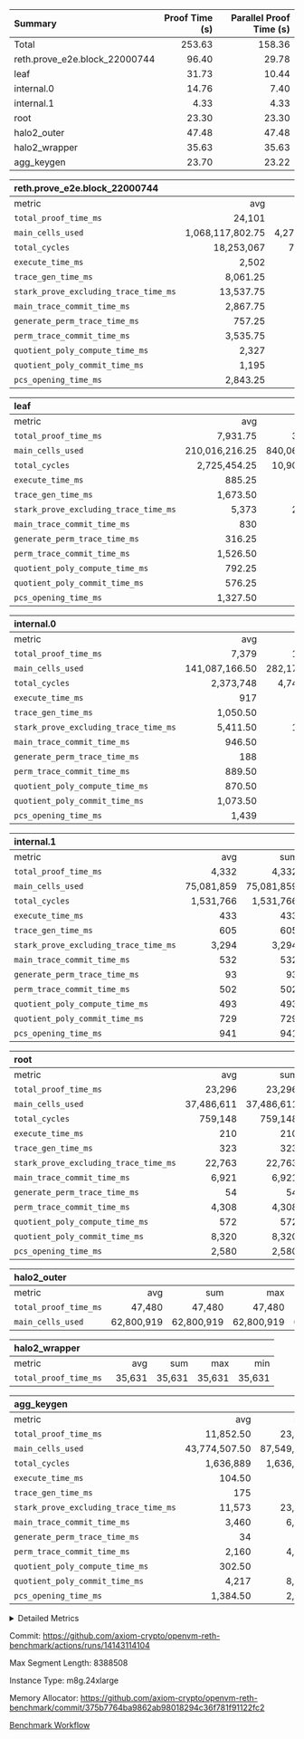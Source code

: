 | Summary | Proof Time (s) | Parallel Proof Time (s) |
|:---|---:|---:|
| Total |  253.63 |  158.36 |
| reth.prove_e2e.block_22000744 |  96.40 |  29.78 |
| leaf |  31.73 |  10.44 |
| internal.0 |  14.76 |  7.40 |
| internal.1 |  4.33 |  4.33 |
| root |  23.30 |  23.30 |
| halo2_outer |  47.48 |  47.48 |
| halo2_wrapper |  35.63 |  35.63 |
| agg_keygen |  23.70 |  23.22 |


| reth.prove_e2e.block_22000744 |||||
|:---|---:|---:|---:|---:|
|metric|avg|sum|max|min|
| `total_proof_time_ms ` |  24,101 |  96,404 |  29,784 |  8,125 |
| `main_cells_used     ` |  1,068,117,802.75 |  4,272,471,211 |  1,468,340,867 |  430,682,964 |
| `total_cycles        ` |  18,253,067 |  73,012,268 |  25,508,156 |  3,049,063 |
| `execute_time_ms     ` |  2,502 |  10,008 |  3,404 |  426 |
| `trace_gen_time_ms   ` |  8,061.25 |  32,245 |  10,376 |  2,455 |
| `stark_prove_excluding_trace_time_ms` |  13,537.75 |  54,151 |  17,252 |  5,244 |
| `main_trace_commit_time_ms` |  2,867.75 |  11,471 |  4,035 |  1,290 |
| `generate_perm_trace_time_ms` |  757.25 |  3,029 |  961 |  213 |
| `perm_trace_commit_time_ms` |  3,535.75 |  14,143 |  4,437 |  1,053 |
| `quotient_poly_compute_time_ms` |  2,327 |  9,308 |  3,082 |  1,051 |
| `quotient_poly_commit_time_ms` |  1,195 |  4,780 |  1,510 |  465 |
| `pcs_opening_time_ms ` |  2,843.25 |  11,373 |  3,465 |  1,164 |

| leaf |||||
|:---|---:|---:|---:|---:|
|metric|avg|sum|max|min|
| `total_proof_time_ms ` |  7,931.75 |  31,727 |  10,435 |  6,742 |
| `main_cells_used     ` |  210,016,216.25 |  840,064,865 |  283,691,691 |  168,601,023 |
| `total_cycles        ` |  2,725,454.25 |  10,901,817 |  3,495,615 |  2,256,813 |
| `execute_time_ms     ` |  885.25 |  3,541 |  1,113 |  740 |
| `trace_gen_time_ms   ` |  1,673.50 |  6,694 |  2,259 |  1,355 |
| `stark_prove_excluding_trace_time_ms` |  5,373 |  21,492 |  7,063 |  4,647 |
| `main_trace_commit_time_ms` |  830 |  3,320 |  1,074 |  728 |
| `generate_perm_trace_time_ms` |  316.25 |  1,265 |  425 |  266 |
| `perm_trace_commit_time_ms` |  1,526.50 |  6,106 |  2,033 |  1,315 |
| `quotient_poly_compute_time_ms` |  792.25 |  3,169 |  1,020 |  681 |
| `quotient_poly_commit_time_ms` |  576.25 |  2,305 |  746 |  497 |
| `pcs_opening_time_ms ` |  1,327.50 |  5,310 |  1,760 |  1,155 |

| internal.0 |||||
|:---|---:|---:|---:|---:|
|metric|avg|sum|max|min|
| `total_proof_time_ms ` |  7,379 |  14,758 |  7,403 |  7,355 |
| `main_cells_used     ` |  141,087,166.50 |  282,174,333 |  141,927,166 |  140,247,167 |
| `total_cycles        ` |  2,373,748 |  4,747,496 |  2,381,803 |  2,365,693 |
| `execute_time_ms     ` |  917 |  1,834 |  929 |  905 |
| `trace_gen_time_ms   ` |  1,050.50 |  2,101 |  1,064 |  1,037 |
| `stark_prove_excluding_trace_time_ms` |  5,411.50 |  10,823 |  5,437 |  5,386 |
| `main_trace_commit_time_ms` |  946.50 |  1,893 |  949 |  944 |
| `generate_perm_trace_time_ms` |  188 |  376 |  195 |  181 |
| `perm_trace_commit_time_ms` |  889.50 |  1,779 |  894 |  885 |
| `quotient_poly_compute_time_ms` |  870.50 |  1,741 |  874 |  867 |
| `quotient_poly_commit_time_ms` |  1,073.50 |  2,147 |  1,091 |  1,056 |
| `pcs_opening_time_ms ` |  1,439 |  2,878 |  1,452 |  1,426 |

| internal.1 |||||
|:---|---:|---:|---:|---:|
|metric|avg|sum|max|min|
| `total_proof_time_ms ` |  4,332 |  4,332 |  4,332 |  4,332 |
| `main_cells_used     ` |  75,081,859 |  75,081,859 |  75,081,859 |  75,081,859 |
| `total_cycles        ` |  1,531,766 |  1,531,766 |  1,531,766 |  1,531,766 |
| `execute_time_ms     ` |  433 |  433 |  433 |  433 |
| `trace_gen_time_ms   ` |  605 |  605 |  605 |  605 |
| `stark_prove_excluding_trace_time_ms` |  3,294 |  3,294 |  3,294 |  3,294 |
| `main_trace_commit_time_ms` |  532 |  532 |  532 |  532 |
| `generate_perm_trace_time_ms` |  93 |  93 |  93 |  93 |
| `perm_trace_commit_time_ms` |  502 |  502 |  502 |  502 |
| `quotient_poly_compute_time_ms` |  493 |  493 |  493 |  493 |
| `quotient_poly_commit_time_ms` |  729 |  729 |  729 |  729 |
| `pcs_opening_time_ms ` |  941 |  941 |  941 |  941 |

| root |||||
|:---|---:|---:|---:|---:|
|metric|avg|sum|max|min|
| `total_proof_time_ms ` |  23,296 |  23,296 |  23,296 |  23,296 |
| `main_cells_used     ` |  37,486,611 |  37,486,611 |  37,486,611 |  37,486,611 |
| `total_cycles        ` |  759,148 |  759,148 |  759,148 |  759,148 |
| `execute_time_ms     ` |  210 |  210 |  210 |  210 |
| `trace_gen_time_ms   ` |  323 |  323 |  323 |  323 |
| `stark_prove_excluding_trace_time_ms` |  22,763 |  22,763 |  22,763 |  22,763 |
| `main_trace_commit_time_ms` |  6,921 |  6,921 |  6,921 |  6,921 |
| `generate_perm_trace_time_ms` |  54 |  54 |  54 |  54 |
| `perm_trace_commit_time_ms` |  4,308 |  4,308 |  4,308 |  4,308 |
| `quotient_poly_compute_time_ms` |  572 |  572 |  572 |  572 |
| `quotient_poly_commit_time_ms` |  8,320 |  8,320 |  8,320 |  8,320 |
| `pcs_opening_time_ms ` |  2,580 |  2,580 |  2,580 |  2,580 |

| halo2_outer |||||
|:---|---:|---:|---:|---:|
|metric|avg|sum|max|min|
| `total_proof_time_ms ` |  47,480 |  47,480 |  47,480 |  47,480 |
| `main_cells_used     ` |  62,800,919 |  62,800,919 |  62,800,919 |  62,800,919 |

| halo2_wrapper |||||
|:---|---:|---:|---:|---:|
|metric|avg|sum|max|min|
| `total_proof_time_ms ` |  35,631 |  35,631 |  35,631 |  35,631 |

| agg_keygen |||||
|:---|---:|---:|---:|---:|
|metric|avg|sum|max|min|
| `total_proof_time_ms ` |  11,852.50 |  23,705 |  23,217 |  488 |
| `main_cells_used     ` |  43,774,507.50 |  87,549,015 |  86,883,099 |  665,916 |
| `total_cycles        ` |  1,636,889 |  1,636,889 |  1,636,889 |  1,636,889 |
| `execute_time_ms     ` |  104.50 |  209 |  209 |  0 |
| `trace_gen_time_ms   ` |  175 |  350 |  323 |  27 |
| `stark_prove_excluding_trace_time_ms` |  11,573 |  23,146 |  22,685 |  461 |
| `main_trace_commit_time_ms` |  3,460 |  6,920 |  6,865 |  55 |
| `generate_perm_trace_time_ms` |  34 |  68 |  51 |  17 |
| `perm_trace_commit_time_ms` |  2,160 |  4,320 |  4,265 |  55 |
| `quotient_poly_compute_time_ms` |  302.50 |  605 |  575 |  30 |
| `quotient_poly_commit_time_ms` |  4,217 |  8,434 |  8,369 |  65 |
| `pcs_opening_time_ms ` |  1,384.50 |  2,769 |  2,533 |  236 |



<details>
<summary>Detailed Metrics</summary>

| air_name | block_number | quotient_deg | interactions | constraints |
| --- | --- | --- | --- | --- |
| AccessAdapterAir<16> | 22000744 | 2 | 5 | 12 | 
| AccessAdapterAir<2> | 22000744 | 2 | 5 | 12 | 
| AccessAdapterAir<32> | 22000744 | 2 | 5 | 12 | 
| AccessAdapterAir<4> | 22000744 | 2 | 5 | 12 | 
| AccessAdapterAir<8> | 22000744 | 2 | 5 | 12 | 
| BitwiseOperationLookupAir<8> | 22000744 | 2 | 2 | 4 | 
| KeccakVmAir | 22000744 | 2 | 321 | 4,513 | 
| MemoryMerkleAir<8> | 22000744 | 2 | 4 | 39 | 
| PersistentBoundaryAir<8> | 22000744 | 2 | 3 | 7 | 
| PhantomAir | 22000744 | 2 | 3 | 5 | 
| Poseidon2PeripheryAir<BabyBearParameters>, 1> | 22000744 | 2 | 1 | 286 | 
| ProgramAir | 22000744 | 1 | 1 | 4 | 
| RangeTupleCheckerAir<2> | 22000744 | 1 | 1 | 4 | 
| Rv32HintStoreAir | 22000744 | 2 | 18 | 28 | 
| Sha256VmAir | 22000744 | 2 | 50 | 663 | 
| VariableRangeCheckerAir | 22000744 | 1 | 1 | 4 | 
| VmAirWrapper<Rv32BaseAluAdapterAir, BaseAluCoreAir<4, 8> | 22000744 | 2 | 20 | 37 | 
| VmAirWrapper<Rv32BaseAluAdapterAir, LessThanCoreAir<4, 8> | 22000744 | 2 | 18 | 40 | 
| VmAirWrapper<Rv32BaseAluAdapterAir, ShiftCoreAir<4, 8> | 22000744 | 2 | 24 | 91 | 
| VmAirWrapper<Rv32BranchAdapterAir, BranchEqualCoreAir<4> | 22000744 | 2 | 11 | 20 | 
| VmAirWrapper<Rv32BranchAdapterAir, BranchLessThanCoreAir<4, 8> | 22000744 | 2 | 13 | 35 | 
| VmAirWrapper<Rv32CondRdWriteAdapterAir, Rv32JalLuiCoreAir> | 22000744 | 2 | 10 | 18 | 
| VmAirWrapper<Rv32HeapAdapterAir<2, 32, 32>, BaseAluCoreAir<32, 8> | 22000744 | 2 | 61 | 126 | 
| VmAirWrapper<Rv32HeapAdapterAir<2, 32, 32>, LessThanCoreAir<32, 8> | 22000744 | 2 | 31 | 129 | 
| VmAirWrapper<Rv32HeapAdapterAir<2, 32, 32>, MultiplicationCoreAir<32, 8> | 22000744 | 2 | 61 | 57 | 
| VmAirWrapper<Rv32HeapAdapterAir<2, 32, 32>, ShiftCoreAir<32, 8> | 22000744 | 2 | 79 | 2,161 | 
| VmAirWrapper<Rv32HeapBranchAdapterAir<2, 32>, BranchEqualCoreAir<32> | 22000744 | 2 | 20 | 55 | 
| VmAirWrapper<Rv32HeapBranchAdapterAir<2, 32>, BranchLessThanCoreAir<32, 8> | 22000744 | 2 | 22 | 126 | 
| VmAirWrapper<Rv32IsEqualModAdapterAir<2, 1, 32, 32>, ModularIsEqualCoreAir<32, 4, 8> | 22000744 | 2 | 25 | 225 | 
| VmAirWrapper<Rv32IsEqualModAdapterAir<2, 3, 16, 48>, ModularIsEqualCoreAir<48, 4, 8> | 22000744 | 2 | 41 | 333 | 
| VmAirWrapper<Rv32JalrAdapterAir, Rv32JalrCoreAir> | 22000744 | 2 | 16 | 20 | 
| VmAirWrapper<Rv32LoadStoreAdapterAir, LoadSignExtendCoreAir<4, 8> | 22000744 | 2 | 18 | 33 | 
| VmAirWrapper<Rv32LoadStoreAdapterAir, LoadStoreCoreAir<4> | 22000744 | 2 | 17 | 40 | 
| VmAirWrapper<Rv32MultAdapterAir, DivRemCoreAir<4, 8> | 22000744 | 2 | 25 | 84 | 
| VmAirWrapper<Rv32MultAdapterAir, MulHCoreAir<4, 8> | 22000744 | 2 | 24 | 31 | 
| VmAirWrapper<Rv32MultAdapterAir, MultiplicationCoreAir<4, 8> | 22000744 | 2 | 19 | 19 | 
| VmAirWrapper<Rv32RdWriteAdapterAir, Rv32AuipcCoreAir> | 22000744 | 2 | 12 | 14 | 
| VmAirWrapper<Rv32VecHeapAdapterAir<1, 2, 2, 32, 32>, FieldExpressionCoreAir> | 22000744 | 2 | 415 | 480 | 
| VmAirWrapper<Rv32VecHeapAdapterAir<1, 6, 6, 16, 16>, FieldExpressionCoreAir> | 22000744 | 2 | 832 | 921 | 
| VmAirWrapper<Rv32VecHeapAdapterAir<2, 1, 1, 32, 32>, FieldExpressionCoreAir> | 22000744 | 2 | 158 | 190 | 
| VmAirWrapper<Rv32VecHeapAdapterAir<2, 2, 2, 32, 32>, FieldExpressionCoreAir> | 22000744 | 2 | 428 | 457 | 
| VmAirWrapper<Rv32VecHeapAdapterAir<2, 3, 3, 16, 16>, FieldExpressionCoreAir> | 22000744 | 2 | 246 | 288 | 
| VmAirWrapper<Rv32VecHeapAdapterAir<2, 6, 6, 16, 16>, FieldExpressionCoreAir> | 22000744 | 2 | 668 | 701 | 
| VmConnectorAir | 22000744 | 2 | 5 | 11 | 

| block_number | execute_time_ms |
| --- | --- |
| 22000744 | 209 | 

| group | air_name | block_number | rows | quotient_deg | prep_cols | perm_cols | main_cols | interactions | constraints | cells |
| --- | --- | --- | --- | --- | --- | --- | --- | --- | --- | --- |
| agg_keygen | AccessAdapterAir<16> | 22000744 |  | 2 |  |  |  | 5 | 12 |  | 
| agg_keygen | AccessAdapterAir<2> | 22000744 | 524,288 | 8 |  | 16 | 11 | 5 | 12 | 14,155,776 | 
| agg_keygen | AccessAdapterAir<32> | 22000744 |  | 2 |  |  |  | 5 | 12 |  | 
| agg_keygen | AccessAdapterAir<4> | 22000744 | 262,144 | 8 |  | 16 | 13 | 5 | 12 | 7,602,176 | 
| agg_keygen | AccessAdapterAir<8> | 22000744 | 8,192 | 8 |  | 16 | 17 | 5 | 12 | 270,336 | 
| agg_keygen | BitwiseOperationLookupAir<8> | 22000744 |  | 2 |  |  |  | 2 | 4 |  | 
| agg_keygen | FriReducedOpeningAir | 22000744 | 524,288 | 8 |  | 84 | 27 | 39 | 71 | 58,195,968 | 
| agg_keygen | JalRangeCheckAir | 22000744 | 65,536 | 8 |  | 28 | 12 | 9 | 14 | 2,621,440 | 
| agg_keygen | MemoryMerkleAir<8> | 22000744 |  | 2 |  |  |  | 4 | 39 |  | 
| agg_keygen | NativePoseidon2Air<BabyBearParameters>, 1> | 22000744 | 65,536 | 8 |  | 312 | 398 | 136 | 572 | 46,530,560 | 
| agg_keygen | PersistentBoundaryAir<8> | 22000744 |  | 2 |  |  |  | 3 | 7 |  | 
| agg_keygen | PhantomAir | 22000744 | 32,768 | 4 |  | 12 | 6 | 3 | 5 | 589,824 | 
| agg_keygen | Poseidon2PeripheryAir<BabyBearParameters>, 1> | 22000744 |  | 2 |  |  |  | 1 | 286 |  | 
| agg_keygen | ProgramAir | 22000744 | 131,072 | 1 |  | 8 | 10 | 1 | 4 | 2,359,296 | 
| agg_keygen | RangeTupleCheckerAir<2> | 22000744 |  | 1 |  |  |  | 1 | 4 |  | 
| agg_keygen | Rv32HintStoreAir | 22000744 |  | 2 |  |  |  | 18 | 28 |  | 
| agg_keygen | VariableRangeCheckerAir | 22000744 | 262,144 | 1 | 2 | 8 | 1 | 1 | 4 | 2,359,296 | 
| agg_keygen | VmAirWrapper<AluNativeAdapterAir, FieldArithmeticCoreAir> | 22000744 | 1,048,576 | 8 |  | 36 | 29 | 15 | 27 | 68,157,440 | 
| agg_keygen | VmAirWrapper<BranchNativeAdapterAir, BranchEqualCoreAir<1> | 22000744 | 262,144 | 8 |  | 28 | 23 | 11 | 25 | 13,369,344 | 
| agg_keygen | VmAirWrapper<NativeAdapterAir<2, 0>, PublicValuesCoreAir> | 22000744 | 64 | 8 |  | 28 | 27 | 11 | 30 | 3,520 | 
| agg_keygen | VmAirWrapper<NativeLoadStoreAdapterAir<1>, NativeLoadStoreCoreAir<1> | 22000744 | 524,288 | 8 |  | 40 | 21 | 15 | 20 | 31,981,568 | 
| agg_keygen | VmAirWrapper<NativeLoadStoreAdapterAir<4>, NativeLoadStoreCoreAir<4> | 22000744 | 131,072 | 8 |  | 40 | 27 | 15 | 20 | 8,781,824 | 
| agg_keygen | VmAirWrapper<NativeVectorizedAdapterAir<4>, FieldExtensionCoreAir> | 22000744 | 131,072 | 8 |  | 36 | 38 | 15 | 27 | 9,699,328 | 
| agg_keygen | VmAirWrapper<Rv32BaseAluAdapterAir, BaseAluCoreAir<4, 8> | 22000744 |  | 2 |  |  |  | 20 | 37 |  | 
| agg_keygen | VmAirWrapper<Rv32BaseAluAdapterAir, LessThanCoreAir<4, 8> | 22000744 |  | 2 |  |  |  | 18 | 40 |  | 
| agg_keygen | VmAirWrapper<Rv32BaseAluAdapterAir, ShiftCoreAir<4, 8> | 22000744 |  | 2 |  |  |  | 24 | 91 |  | 
| agg_keygen | VmAirWrapper<Rv32BranchAdapterAir, BranchEqualCoreAir<4> | 22000744 |  | 2 |  |  |  | 11 | 20 |  | 
| agg_keygen | VmAirWrapper<Rv32BranchAdapterAir, BranchLessThanCoreAir<4, 8> | 22000744 |  | 2 |  |  |  | 13 | 35 |  | 
| agg_keygen | VmAirWrapper<Rv32CondRdWriteAdapterAir, Rv32JalLuiCoreAir> | 22000744 |  | 2 |  |  |  | 10 | 18 |  | 
| agg_keygen | VmAirWrapper<Rv32JalrAdapterAir, Rv32JalrCoreAir> | 22000744 |  | 2 |  |  |  | 16 | 20 |  | 
| agg_keygen | VmAirWrapper<Rv32LoadStoreAdapterAir, LoadSignExtendCoreAir<4, 8> | 22000744 |  | 2 |  |  |  | 18 | 33 |  | 
| agg_keygen | VmAirWrapper<Rv32LoadStoreAdapterAir, LoadStoreCoreAir<4> | 22000744 |  | 2 |  |  |  | 17 | 40 |  | 
| agg_keygen | VmAirWrapper<Rv32MultAdapterAir, DivRemCoreAir<4, 8> | 22000744 |  | 2 |  |  |  | 25 | 84 |  | 
| agg_keygen | VmAirWrapper<Rv32MultAdapterAir, MulHCoreAir<4, 8> | 22000744 |  | 2 |  |  |  | 24 | 31 |  | 
| agg_keygen | VmAirWrapper<Rv32MultAdapterAir, MultiplicationCoreAir<4, 8> | 22000744 |  | 2 |  |  |  | 19 | 19 |  | 
| agg_keygen | VmAirWrapper<Rv32RdWriteAdapterAir, Rv32AuipcCoreAir> | 22000744 |  | 2 |  |  |  | 12 | 14 |  | 
| agg_keygen | VmConnectorAir | 22000744 | 2 | 8 | 1 | 16 | 5 | 5 | 11 | 42 | 
| agg_keygen | VolatileBoundaryAir | 22000744 | 131,072 | 8 |  | 20 | 12 | 7 | 19 | 4,194,304 | 

| group | air_name | block_number | idx | rows | prep_cols | perm_cols | main_cols | cells |
| --- | --- | --- | --- | --- | --- | --- | --- | --- |
| internal.0 | AccessAdapterAir<2> | 22000744 | 0 | 524,288 |  | 12 | 11 | 12,058,624 | 
| internal.0 | AccessAdapterAir<2> | 22000744 | 1 | 524,288 |  | 12 | 11 | 12,058,624 | 
| internal.0 | AccessAdapterAir<4> | 22000744 | 0 | 262,144 |  | 12 | 13 | 6,553,600 | 
| internal.0 | AccessAdapterAir<4> | 22000744 | 1 | 262,144 |  | 12 | 13 | 6,553,600 | 
| internal.0 | AccessAdapterAir<8> | 22000744 | 0 | 8,192 |  | 12 | 17 | 237,568 | 
| internal.0 | AccessAdapterAir<8> | 22000744 | 1 | 8,192 |  | 12 | 17 | 237,568 | 
| internal.0 | FriReducedOpeningAir | 22000744 | 0 | 1,048,576 |  | 44 | 27 | 74,448,896 | 
| internal.0 | FriReducedOpeningAir | 22000744 | 1 | 1,048,576 |  | 44 | 27 | 74,448,896 | 
| internal.0 | JalRangeCheckAir | 22000744 | 0 | 131,072 |  | 16 | 12 | 3,670,016 | 
| internal.0 | JalRangeCheckAir | 22000744 | 1 | 131,072 |  | 16 | 12 | 3,670,016 | 
| internal.0 | NativePoseidon2Air<BabyBearParameters>, 1> | 22000744 | 0 | 131,072 |  | 160 | 398 | 73,138,176 | 
| internal.0 | NativePoseidon2Air<BabyBearParameters>, 1> | 22000744 | 1 | 131,072 |  | 160 | 398 | 73,138,176 | 
| internal.0 | PhantomAir | 22000744 | 0 | 65,536 |  | 8 | 6 | 917,504 | 
| internal.0 | PhantomAir | 22000744 | 1 | 32,768 |  | 8 | 6 | 458,752 | 
| internal.0 | ProgramAir | 22000744 | 0 | 131,072 |  | 8 | 10 | 2,359,296 | 
| internal.0 | ProgramAir | 22000744 | 1 | 131,072 |  | 8 | 10 | 2,359,296 | 
| internal.0 | VariableRangeCheckerAir | 22000744 | 0 | 262,144 | 2 | 8 | 1 | 2,359,296 | 
| internal.0 | VariableRangeCheckerAir | 22000744 | 1 | 262,144 | 2 | 8 | 1 | 2,359,296 | 
| internal.0 | VmAirWrapper<AluNativeAdapterAir, FieldArithmeticCoreAir> | 22000744 | 0 | 2,097,152 |  | 20 | 29 | 102,760,448 | 
| internal.0 | VmAirWrapper<AluNativeAdapterAir, FieldArithmeticCoreAir> | 22000744 | 1 | 2,097,152 |  | 20 | 29 | 102,760,448 | 
| internal.0 | VmAirWrapper<BranchNativeAdapterAir, BranchEqualCoreAir<1> | 22000744 | 0 | 262,144 |  | 16 | 23 | 10,223,616 | 
| internal.0 | VmAirWrapper<BranchNativeAdapterAir, BranchEqualCoreAir<1> | 22000744 | 1 | 262,144 |  | 16 | 23 | 10,223,616 | 
| internal.0 | VmAirWrapper<NativeAdapterAir<2, 0>, PublicValuesCoreAir> | 22000744 | 0 | 64 |  | 16 | 23 | 2,496 | 
| internal.0 | VmAirWrapper<NativeAdapterAir<2, 0>, PublicValuesCoreAir> | 22000744 | 1 | 64 |  | 16 | 23 | 2,496 | 
| internal.0 | VmAirWrapper<NativeLoadStoreAdapterAir<1>, NativeLoadStoreCoreAir<1> | 22000744 | 0 | 524,288 |  | 24 | 21 | 23,592,960 | 
| internal.0 | VmAirWrapper<NativeLoadStoreAdapterAir<1>, NativeLoadStoreCoreAir<1> | 22000744 | 1 | 524,288 |  | 24 | 21 | 23,592,960 | 
| internal.0 | VmAirWrapper<NativeLoadStoreAdapterAir<4>, NativeLoadStoreCoreAir<4> | 22000744 | 0 | 262,144 |  | 24 | 27 | 13,369,344 | 
| internal.0 | VmAirWrapper<NativeLoadStoreAdapterAir<4>, NativeLoadStoreCoreAir<4> | 22000744 | 1 | 262,144 |  | 24 | 27 | 13,369,344 | 
| internal.0 | VmAirWrapper<NativeVectorizedAdapterAir<4>, FieldExtensionCoreAir> | 22000744 | 0 | 262,144 |  | 20 | 38 | 15,204,352 | 
| internal.0 | VmAirWrapper<NativeVectorizedAdapterAir<4>, FieldExtensionCoreAir> | 22000744 | 1 | 262,144 |  | 20 | 38 | 15,204,352 | 
| internal.0 | VmConnectorAir | 22000744 | 0 | 2 | 1 | 12 | 5 | 34 | 
| internal.0 | VmConnectorAir | 22000744 | 1 | 2 | 1 | 12 | 5 | 34 | 
| internal.0 | VolatileBoundaryAir | 22000744 | 0 | 262,144 |  | 12 | 12 | 6,291,456 | 
| internal.0 | VolatileBoundaryAir | 22000744 | 1 | 262,144 |  | 12 | 12 | 6,291,456 | 
| internal.1 | AccessAdapterAir<2> | 22000744 | 2 | 524,288 |  | 12 | 11 | 12,058,624 | 
| internal.1 | AccessAdapterAir<4> | 22000744 | 2 | 262,144 |  | 12 | 13 | 6,553,600 | 
| internal.1 | AccessAdapterAir<8> | 22000744 | 2 | 8,192 |  | 12 | 17 | 237,568 | 
| internal.1 | FriReducedOpeningAir | 22000744 | 2 | 262,144 |  | 44 | 27 | 18,612,224 | 
| internal.1 | JalRangeCheckAir | 22000744 | 2 | 65,536 |  | 16 | 12 | 1,835,008 | 
| internal.1 | NativePoseidon2Air<BabyBearParameters>, 1> | 22000744 | 2 | 65,536 |  | 160 | 398 | 36,569,088 | 
| internal.1 | PhantomAir | 22000744 | 2 | 16,384 |  | 8 | 6 | 229,376 | 
| internal.1 | ProgramAir | 22000744 | 2 | 131,072 |  | 8 | 10 | 2,359,296 | 
| internal.1 | VariableRangeCheckerAir | 22000744 | 2 | 262,144 | 2 | 8 | 1 | 2,359,296 | 
| internal.1 | VmAirWrapper<AluNativeAdapterAir, FieldArithmeticCoreAir> | 22000744 | 2 | 1,048,576 |  | 20 | 29 | 51,380,224 | 
| internal.1 | VmAirWrapper<BranchNativeAdapterAir, BranchEqualCoreAir<1> | 22000744 | 2 | 262,144 |  | 16 | 23 | 10,223,616 | 
| internal.1 | VmAirWrapper<NativeAdapterAir<2, 0>, PublicValuesCoreAir> | 22000744 | 2 | 64 |  | 16 | 23 | 2,496 | 
| internal.1 | VmAirWrapper<NativeLoadStoreAdapterAir<1>, NativeLoadStoreCoreAir<1> | 22000744 | 2 | 524,288 |  | 24 | 21 | 23,592,960 | 
| internal.1 | VmAirWrapper<NativeLoadStoreAdapterAir<4>, NativeLoadStoreCoreAir<4> | 22000744 | 2 | 131,072 |  | 24 | 27 | 6,684,672 | 
| internal.1 | VmAirWrapper<NativeVectorizedAdapterAir<4>, FieldExtensionCoreAir> | 22000744 | 2 | 131,072 |  | 20 | 38 | 7,602,176 | 
| internal.1 | VmConnectorAir | 22000744 | 2 | 2 | 1 | 12 | 5 | 34 | 
| internal.1 | VolatileBoundaryAir | 22000744 | 2 | 131,072 |  | 12 | 12 | 3,145,728 | 
| leaf | AccessAdapterAir<2> | 22000744 | 0 | 2,097,152 |  | 16 | 11 | 56,623,104 | 
| leaf | AccessAdapterAir<2> | 22000744 | 1 | 1,048,576 |  | 16 | 11 | 28,311,552 | 
| leaf | AccessAdapterAir<2> | 22000744 | 2 | 1,048,576 |  | 16 | 11 | 28,311,552 | 
| leaf | AccessAdapterAir<2> | 22000744 | 3 | 1,048,576 |  | 16 | 11 | 28,311,552 | 
| leaf | AccessAdapterAir<4> | 22000744 | 0 | 1,048,576 |  | 16 | 13 | 30,408,704 | 
| leaf | AccessAdapterAir<4> | 22000744 | 1 | 524,288 |  | 16 | 13 | 15,204,352 | 
| leaf | AccessAdapterAir<4> | 22000744 | 2 | 524,288 |  | 16 | 13 | 15,204,352 | 
| leaf | AccessAdapterAir<4> | 22000744 | 3 | 524,288 |  | 16 | 13 | 15,204,352 | 
| leaf | AccessAdapterAir<8> | 22000744 | 0 | 32,768 |  | 16 | 17 | 1,081,344 | 
| leaf | AccessAdapterAir<8> | 22000744 | 1 | 16,384 |  | 16 | 17 | 540,672 | 
| leaf | AccessAdapterAir<8> | 22000744 | 2 | 16,384 |  | 16 | 17 | 540,672 | 
| leaf | AccessAdapterAir<8> | 22000744 | 3 | 16,384 |  | 16 | 17 | 540,672 | 
| leaf | FriReducedOpeningAir | 22000744 | 0 | 4,194,304 |  | 84 | 27 | 465,567,744 | 
| leaf | FriReducedOpeningAir | 22000744 | 1 | 2,097,152 |  | 84 | 27 | 232,783,872 | 
| leaf | FriReducedOpeningAir | 22000744 | 2 | 2,097,152 |  | 84 | 27 | 232,783,872 | 
| leaf | FriReducedOpeningAir | 22000744 | 3 | 2,097,152 |  | 84 | 27 | 232,783,872 | 
| leaf | JalRangeCheckAir | 22000744 | 0 | 65,536 |  | 28 | 12 | 2,621,440 | 
| leaf | JalRangeCheckAir | 22000744 | 1 | 65,536 |  | 28 | 12 | 2,621,440 | 
| leaf | JalRangeCheckAir | 22000744 | 2 | 65,536 |  | 28 | 12 | 2,621,440 | 
| leaf | JalRangeCheckAir | 22000744 | 3 | 65,536 |  | 28 | 12 | 2,621,440 | 
| leaf | NativePoseidon2Air<BabyBearParameters>, 1> | 22000744 | 0 | 262,144 |  | 312 | 398 | 186,122,240 | 
| leaf | NativePoseidon2Air<BabyBearParameters>, 1> | 22000744 | 1 | 262,144 |  | 312 | 398 | 186,122,240 | 
| leaf | NativePoseidon2Air<BabyBearParameters>, 1> | 22000744 | 2 | 262,144 |  | 312 | 398 | 186,122,240 | 
| leaf | NativePoseidon2Air<BabyBearParameters>, 1> | 22000744 | 3 | 262,144 |  | 312 | 398 | 186,122,240 | 
| leaf | PhantomAir | 22000744 | 0 | 32,768 |  | 12 | 6 | 589,824 | 
| leaf | PhantomAir | 22000744 | 1 | 32,768 |  | 12 | 6 | 589,824 | 
| leaf | PhantomAir | 22000744 | 2 | 32,768 |  | 12 | 6 | 589,824 | 
| leaf | PhantomAir | 22000744 | 3 | 32,768 |  | 12 | 6 | 589,824 | 
| leaf | ProgramAir | 22000744 | 0 | 2,097,152 |  | 8 | 10 | 37,748,736 | 
| leaf | ProgramAir | 22000744 | 1 | 2,097,152 |  | 8 | 10 | 37,748,736 | 
| leaf | ProgramAir | 22000744 | 2 | 2,097,152 |  | 8 | 10 | 37,748,736 | 
| leaf | ProgramAir | 22000744 | 3 | 2,097,152 |  | 8 | 10 | 37,748,736 | 
| leaf | VariableRangeCheckerAir | 22000744 | 0 | 262,144 | 2 | 8 | 1 | 2,359,296 | 
| leaf | VariableRangeCheckerAir | 22000744 | 1 | 262,144 | 2 | 8 | 1 | 2,359,296 | 
| leaf | VariableRangeCheckerAir | 22000744 | 2 | 262,144 | 2 | 8 | 1 | 2,359,296 | 
| leaf | VariableRangeCheckerAir | 22000744 | 3 | 262,144 | 2 | 8 | 1 | 2,359,296 | 
| leaf | VmAirWrapper<AluNativeAdapterAir, FieldArithmeticCoreAir> | 22000744 | 0 | 2,097,152 |  | 36 | 29 | 136,314,880 | 
| leaf | VmAirWrapper<AluNativeAdapterAir, FieldArithmeticCoreAir> | 22000744 | 1 | 2,097,152 |  | 36 | 29 | 136,314,880 | 
| leaf | VmAirWrapper<AluNativeAdapterAir, FieldArithmeticCoreAir> | 22000744 | 2 | 2,097,152 |  | 36 | 29 | 136,314,880 | 
| leaf | VmAirWrapper<AluNativeAdapterAir, FieldArithmeticCoreAir> | 22000744 | 3 | 2,097,152 |  | 36 | 29 | 136,314,880 | 
| leaf | VmAirWrapper<BranchNativeAdapterAir, BranchEqualCoreAir<1> | 22000744 | 0 | 524,288 |  | 28 | 23 | 26,738,688 | 
| leaf | VmAirWrapper<BranchNativeAdapterAir, BranchEqualCoreAir<1> | 22000744 | 1 | 524,288 |  | 28 | 23 | 26,738,688 | 
| leaf | VmAirWrapper<BranchNativeAdapterAir, BranchEqualCoreAir<1> | 22000744 | 2 | 524,288 |  | 28 | 23 | 26,738,688 | 
| leaf | VmAirWrapper<BranchNativeAdapterAir, BranchEqualCoreAir<1> | 22000744 | 3 | 262,144 |  | 28 | 23 | 13,369,344 | 
| leaf | VmAirWrapper<NativeAdapterAir<2, 0>, PublicValuesCoreAir> | 22000744 | 0 | 64 |  | 28 | 27 | 3,520 | 
| leaf | VmAirWrapper<NativeAdapterAir<2, 0>, PublicValuesCoreAir> | 22000744 | 1 | 64 |  | 28 | 27 | 3,520 | 
| leaf | VmAirWrapper<NativeAdapterAir<2, 0>, PublicValuesCoreAir> | 22000744 | 2 | 64 |  | 28 | 27 | 3,520 | 
| leaf | VmAirWrapper<NativeAdapterAir<2, 0>, PublicValuesCoreAir> | 22000744 | 3 | 64 |  | 28 | 27 | 3,520 | 
| leaf | VmAirWrapper<NativeLoadStoreAdapterAir<1>, NativeLoadStoreCoreAir<1> | 22000744 | 0 | 1,048,576 |  | 40 | 21 | 63,963,136 | 
| leaf | VmAirWrapper<NativeLoadStoreAdapterAir<1>, NativeLoadStoreCoreAir<1> | 22000744 | 1 | 1,048,576 |  | 40 | 21 | 63,963,136 | 
| leaf | VmAirWrapper<NativeLoadStoreAdapterAir<1>, NativeLoadStoreCoreAir<1> | 22000744 | 2 | 1,048,576 |  | 40 | 21 | 63,963,136 | 
| leaf | VmAirWrapper<NativeLoadStoreAdapterAir<1>, NativeLoadStoreCoreAir<1> | 22000744 | 3 | 524,288 |  | 40 | 21 | 31,981,568 | 
| leaf | VmAirWrapper<NativeLoadStoreAdapterAir<4>, NativeLoadStoreCoreAir<4> | 22000744 | 0 | 262,144 |  | 40 | 27 | 17,563,648 | 
| leaf | VmAirWrapper<NativeLoadStoreAdapterAir<4>, NativeLoadStoreCoreAir<4> | 22000744 | 1 | 262,144 |  | 40 | 27 | 17,563,648 | 
| leaf | VmAirWrapper<NativeLoadStoreAdapterAir<4>, NativeLoadStoreCoreAir<4> | 22000744 | 2 | 262,144 |  | 40 | 27 | 17,563,648 | 
| leaf | VmAirWrapper<NativeLoadStoreAdapterAir<4>, NativeLoadStoreCoreAir<4> | 22000744 | 3 | 131,072 |  | 40 | 27 | 8,781,824 | 
| leaf | VmAirWrapper<NativeVectorizedAdapterAir<4>, FieldExtensionCoreAir> | 22000744 | 0 | 524,288 |  | 36 | 38 | 38,797,312 | 
| leaf | VmAirWrapper<NativeVectorizedAdapterAir<4>, FieldExtensionCoreAir> | 22000744 | 1 | 262,144 |  | 36 | 38 | 19,398,656 | 
| leaf | VmAirWrapper<NativeVectorizedAdapterAir<4>, FieldExtensionCoreAir> | 22000744 | 2 | 262,144 |  | 36 | 38 | 19,398,656 | 
| leaf | VmAirWrapper<NativeVectorizedAdapterAir<4>, FieldExtensionCoreAir> | 22000744 | 3 | 262,144 |  | 36 | 38 | 19,398,656 | 
| leaf | VmConnectorAir | 22000744 | 0 | 2 | 1 | 16 | 5 | 42 | 
| leaf | VmConnectorAir | 22000744 | 1 | 2 | 1 | 16 | 5 | 42 | 
| leaf | VmConnectorAir | 22000744 | 2 | 2 | 1 | 16 | 5 | 42 | 
| leaf | VmConnectorAir | 22000744 | 3 | 2 | 1 | 16 | 5 | 42 | 
| leaf | VolatileBoundaryAir | 22000744 | 0 | 1,048,576 |  | 20 | 12 | 33,554,432 | 
| leaf | VolatileBoundaryAir | 22000744 | 1 | 524,288 |  | 20 | 12 | 16,777,216 | 
| leaf | VolatileBoundaryAir | 22000744 | 2 | 524,288 |  | 20 | 12 | 16,777,216 | 
| leaf | VolatileBoundaryAir | 22000744 | 3 | 524,288 |  | 20 | 12 | 16,777,216 | 
| root | AccessAdapterAir<2> | 22000744 | 0 | 262,144 |  | 8 | 11 | 4,980,736 | 
| root | AccessAdapterAir<4> | 22000744 | 0 | 131,072 |  | 8 | 13 | 2,752,512 | 
| root | AccessAdapterAir<8> | 22000744 | 0 | 4,096 |  | 8 | 17 | 102,400 | 
| root | FriReducedOpeningAir | 22000744 | 0 | 131,072 |  | 24 | 27 | 6,684,672 | 
| root | JalRangeCheckAir | 22000744 | 0 | 32,768 |  | 12 | 12 | 786,432 | 
| root | NativePoseidon2Air<BabyBearParameters>, 1> | 22000744 | 0 | 32,768 |  | 84 | 398 | 15,794,176 | 
| root | PhantomAir | 22000744 | 0 | 8,192 |  | 8 | 6 | 114,688 | 
| root | ProgramAir | 22000744 | 0 | 131,072 |  | 8 | 10 | 2,359,296 | 
| root | VariableRangeCheckerAir | 22000744 | 0 | 262,144 | 2 | 8 | 1 | 2,359,296 | 
| root | VmAirWrapper<AluNativeAdapterAir, FieldArithmeticCoreAir> | 22000744 | 0 | 524,288 |  | 12 | 29 | 21,495,808 | 
| root | VmAirWrapper<BranchNativeAdapterAir, BranchEqualCoreAir<1> | 22000744 | 0 | 131,072 |  | 12 | 23 | 4,587,520 | 
| root | VmAirWrapper<NativeAdapterAir<2, 0>, PublicValuesCoreAir> | 22000744 | 0 | 64 |  | 12 | 22 | 2,176 | 
| root | VmAirWrapper<NativeLoadStoreAdapterAir<1>, NativeLoadStoreCoreAir<1> | 22000744 | 0 | 262,144 |  | 16 | 21 | 9,699,328 | 
| root | VmAirWrapper<NativeLoadStoreAdapterAir<4>, NativeLoadStoreCoreAir<4> | 22000744 | 0 | 65,536 |  | 16 | 27 | 2,818,048 | 
| root | VmAirWrapper<NativeVectorizedAdapterAir<4>, FieldExtensionCoreAir> | 22000744 | 0 | 65,536 |  | 12 | 38 | 3,276,800 | 
| root | VmConnectorAir | 22000744 | 0 | 2 | 1 | 8 | 5 | 26 | 
| root | VolatileBoundaryAir | 22000744 | 0 | 131,072 |  | 8 | 12 | 2,621,440 | 

| group | air_name | block_number | segment | rows | prep_cols | perm_cols | main_cols | cells |
| --- | --- | --- | --- | --- | --- | --- | --- | --- |
| agg_keygen | AccessAdapterAir<16> | 22000744 | 0 | 1 |  | 16 | 25 | 41 | 
| agg_keygen | AccessAdapterAir<2> | 22000744 | 0 | 1 |  | 16 | 11 | 27 | 
| agg_keygen | AccessAdapterAir<32> | 22000744 | 0 | 1 |  | 16 | 41 | 57 | 
| agg_keygen | AccessAdapterAir<4> | 22000744 | 0 | 1 |  | 16 | 13 | 29 | 
| agg_keygen | AccessAdapterAir<8> | 22000744 | 0 | 1 |  | 16 | 17 | 33 | 
| agg_keygen | BitwiseOperationLookupAir<8> | 22000744 | 0 | 65,536 | 3 | 8 | 2 | 655,360 | 
| agg_keygen | MemoryMerkleAir<8> | 22000744 | 0 | 64 |  | 16 | 32 | 3,072 | 
| agg_keygen | PersistentBoundaryAir<8> | 22000744 | 0 | 1 |  | 12 | 20 | 32 | 
| agg_keygen | PhantomAir | 22000744 | 0 | 1 |  | 12 | 6 | 18 | 
| agg_keygen | Poseidon2PeripheryAir<BabyBearParameters>, 1> | 22000744 | 0 | 32 |  | 8 | 300 | 9,856 | 
| agg_keygen | ProgramAir | 22000744 | 0 | 1 |  | 8 | 10 | 18 | 
| agg_keygen | RangeTupleCheckerAir<2> | 22000744 | 0 | 524,288 | 2 | 8 | 1 | 4,718,592 | 
| agg_keygen | Rv32HintStoreAir | 22000744 | 0 | 1 |  | 44 | 32 | 76 | 
| agg_keygen | VariableRangeCheckerAir | 22000744 | 0 | 262,144 | 2 | 8 | 1 | 2,359,296 | 
| agg_keygen | VmAirWrapper<Rv32BaseAluAdapterAir, BaseAluCoreAir<4, 8> | 22000744 | 0 | 1 |  | 52 | 36 | 88 | 
| agg_keygen | VmAirWrapper<Rv32BaseAluAdapterAir, LessThanCoreAir<4, 8> | 22000744 | 0 | 1 |  | 40 | 37 | 77 | 
| agg_keygen | VmAirWrapper<Rv32BaseAluAdapterAir, ShiftCoreAir<4, 8> | 22000744 | 0 | 1 |  | 52 | 53 | 105 | 
| agg_keygen | VmAirWrapper<Rv32BranchAdapterAir, BranchEqualCoreAir<4> | 22000744 | 0 | 1 |  | 28 | 26 | 54 | 
| agg_keygen | VmAirWrapper<Rv32BranchAdapterAir, BranchLessThanCoreAir<4, 8> | 22000744 | 0 | 1 |  | 32 | 32 | 64 | 
| agg_keygen | VmAirWrapper<Rv32CondRdWriteAdapterAir, Rv32JalLuiCoreAir> | 22000744 | 0 | 1 |  | 28 | 18 | 46 | 
| agg_keygen | VmAirWrapper<Rv32JalrAdapterAir, Rv32JalrCoreAir> | 22000744 | 0 | 1 |  | 36 | 28 | 64 | 
| agg_keygen | VmAirWrapper<Rv32LoadStoreAdapterAir, LoadSignExtendCoreAir<4, 8> | 22000744 | 0 | 1 |  | 52 | 36 | 88 | 
| agg_keygen | VmAirWrapper<Rv32LoadStoreAdapterAir, LoadStoreCoreAir<4> | 22000744 | 0 | 1 |  | 52 | 41 | 93 | 
| agg_keygen | VmAirWrapper<Rv32MultAdapterAir, DivRemCoreAir<4, 8> | 22000744 | 0 | 1 |  | 72 | 59 | 131 | 
| agg_keygen | VmAirWrapper<Rv32MultAdapterAir, MulHCoreAir<4, 8> | 22000744 | 0 | 1 |  | 72 | 39 | 111 | 
| agg_keygen | VmAirWrapper<Rv32MultAdapterAir, MultiplicationCoreAir<4, 8> | 22000744 | 0 | 1 |  | 52 | 31 | 83 | 
| agg_keygen | VmAirWrapper<Rv32RdWriteAdapterAir, Rv32AuipcCoreAir> | 22000744 | 0 | 1 |  | 28 | 20 | 48 | 
| agg_keygen | VmConnectorAir | 22000744 | 0 | 2 | 1 | 16 | 5 | 42 | 
| reth.prove_e2e.block_22000744 | AccessAdapterAir<16> | 22000744 | 0 | 65,536 |  | 16 | 25 | 2,686,976 | 
| reth.prove_e2e.block_22000744 | AccessAdapterAir<16> | 22000744 | 1 | 262,144 |  | 16 | 25 | 10,747,904 | 
| reth.prove_e2e.block_22000744 | AccessAdapterAir<16> | 22000744 | 2 | 262,144 |  | 16 | 25 | 10,747,904 | 
| reth.prove_e2e.block_22000744 | AccessAdapterAir<16> | 22000744 | 3 | 512 |  | 16 | 25 | 20,992 | 
| reth.prove_e2e.block_22000744 | AccessAdapterAir<2> | 22000744 | 1 | 2,048 |  | 16 | 11 | 55,296 | 
| reth.prove_e2e.block_22000744 | AccessAdapterAir<2> | 22000744 | 2 | 32,768 |  | 16 | 11 | 884,736 | 
| reth.prove_e2e.block_22000744 | AccessAdapterAir<2> | 22000744 | 3 | 65,536 |  | 16 | 11 | 1,769,472 | 
| reth.prove_e2e.block_22000744 | AccessAdapterAir<32> | 22000744 | 0 | 32,768 |  | 16 | 41 | 1,867,776 | 
| reth.prove_e2e.block_22000744 | AccessAdapterAir<32> | 22000744 | 1 | 131,072 |  | 16 | 41 | 7,471,104 | 
| reth.prove_e2e.block_22000744 | AccessAdapterAir<32> | 22000744 | 2 | 131,072 |  | 16 | 41 | 7,471,104 | 
| reth.prove_e2e.block_22000744 | AccessAdapterAir<32> | 22000744 | 3 | 256 |  | 16 | 41 | 14,592 | 
| reth.prove_e2e.block_22000744 | AccessAdapterAir<4> | 22000744 | 0 | 64 |  | 16 | 13 | 1,856 | 
| reth.prove_e2e.block_22000744 | AccessAdapterAir<4> | 22000744 | 1 | 1,024 |  | 16 | 13 | 29,696 | 
| reth.prove_e2e.block_22000744 | AccessAdapterAir<4> | 22000744 | 2 | 16,384 |  | 16 | 13 | 475,136 | 
| reth.prove_e2e.block_22000744 | AccessAdapterAir<4> | 22000744 | 3 | 32,768 |  | 16 | 13 | 950,272 | 
| reth.prove_e2e.block_22000744 | AccessAdapterAir<8> | 22000744 | 0 | 1,048,576 |  | 16 | 17 | 34,603,008 | 
| reth.prove_e2e.block_22000744 | AccessAdapterAir<8> | 22000744 | 1 | 2,097,152 |  | 16 | 17 | 69,206,016 | 
| reth.prove_e2e.block_22000744 | AccessAdapterAir<8> | 22000744 | 2 | 2,097,152 |  | 16 | 17 | 69,206,016 | 
| reth.prove_e2e.block_22000744 | AccessAdapterAir<8> | 22000744 | 3 | 262,144 |  | 16 | 17 | 8,650,752 | 
| reth.prove_e2e.block_22000744 | BitwiseOperationLookupAir<8> | 22000744 | 0 | 65,536 | 3 | 8 | 2 | 655,360 | 
| reth.prove_e2e.block_22000744 | BitwiseOperationLookupAir<8> | 22000744 | 1 | 65,536 | 3 | 8 | 2 | 655,360 | 
| reth.prove_e2e.block_22000744 | BitwiseOperationLookupAir<8> | 22000744 | 2 | 65,536 | 3 | 8 | 2 | 655,360 | 
| reth.prove_e2e.block_22000744 | BitwiseOperationLookupAir<8> | 22000744 | 3 | 65,536 | 3 | 8 | 2 | 655,360 | 
| reth.prove_e2e.block_22000744 | KeccakVmAir | 22000744 | 0 | 131,072 |  | 1,056 | 3,163 | 552,992,768 | 
| reth.prove_e2e.block_22000744 | KeccakVmAir | 22000744 | 1 | 16,384 |  | 1,056 | 3,163 | 69,124,096 | 
| reth.prove_e2e.block_22000744 | KeccakVmAir | 22000744 | 2 | 65,536 |  | 1,056 | 3,163 | 276,496,384 | 
| reth.prove_e2e.block_22000744 | KeccakVmAir | 22000744 | 3 | 65,536 |  | 1,056 | 3,163 | 276,496,384 | 
| reth.prove_e2e.block_22000744 | MemoryMerkleAir<8> | 22000744 | 0 | 1,048,576 |  | 16 | 32 | 50,331,648 | 
| reth.prove_e2e.block_22000744 | MemoryMerkleAir<8> | 22000744 | 1 | 1,048,576 |  | 16 | 32 | 50,331,648 | 
| reth.prove_e2e.block_22000744 | MemoryMerkleAir<8> | 22000744 | 2 | 1,048,576 |  | 16 | 32 | 50,331,648 | 
| reth.prove_e2e.block_22000744 | MemoryMerkleAir<8> | 22000744 | 3 | 524,288 |  | 16 | 32 | 25,165,824 | 
| reth.prove_e2e.block_22000744 | PersistentBoundaryAir<8> | 22000744 | 0 | 1,048,576 |  | 12 | 20 | 33,554,432 | 
| reth.prove_e2e.block_22000744 | PersistentBoundaryAir<8> | 22000744 | 1 | 1,048,576 |  | 12 | 20 | 33,554,432 | 
| reth.prove_e2e.block_22000744 | PersistentBoundaryAir<8> | 22000744 | 2 | 1,048,576 |  | 12 | 20 | 33,554,432 | 
| reth.prove_e2e.block_22000744 | PersistentBoundaryAir<8> | 22000744 | 3 | 262,144 |  | 12 | 20 | 8,388,608 | 
| reth.prove_e2e.block_22000744 | PhantomAir | 22000744 | 0 | 64 |  | 12 | 6 | 1,152 | 
| reth.prove_e2e.block_22000744 | PhantomAir | 22000744 | 1 | 1 |  | 12 | 6 | 18 | 
| reth.prove_e2e.block_22000744 | PhantomAir | 22000744 | 2 | 16 |  | 12 | 6 | 288 | 
| reth.prove_e2e.block_22000744 | PhantomAir | 22000744 | 3 | 1 |  | 12 | 6 | 18 | 
| reth.prove_e2e.block_22000744 | Poseidon2PeripheryAir<BabyBearParameters>, 1> | 22000744 | 0 | 1,048,576 |  | 8 | 300 | 322,961,408 | 
| reth.prove_e2e.block_22000744 | Poseidon2PeripheryAir<BabyBearParameters>, 1> | 22000744 | 1 | 262,144 |  | 8 | 300 | 80,740,352 | 
| reth.prove_e2e.block_22000744 | Poseidon2PeripheryAir<BabyBearParameters>, 1> | 22000744 | 2 | 524,288 |  | 8 | 300 | 161,480,704 | 
| reth.prove_e2e.block_22000744 | Poseidon2PeripheryAir<BabyBearParameters>, 1> | 22000744 | 3 | 524,288 |  | 8 | 300 | 161,480,704 | 
| reth.prove_e2e.block_22000744 | ProgramAir | 22000744 | 0 | 524,288 |  | 8 | 10 | 9,437,184 | 
| reth.prove_e2e.block_22000744 | ProgramAir | 22000744 | 1 | 524,288 |  | 8 | 10 | 9,437,184 | 
| reth.prove_e2e.block_22000744 | ProgramAir | 22000744 | 2 | 524,288 |  | 8 | 10 | 9,437,184 | 
| reth.prove_e2e.block_22000744 | ProgramAir | 22000744 | 3 | 524,288 |  | 8 | 10 | 9,437,184 | 
| reth.prove_e2e.block_22000744 | RangeTupleCheckerAir<2> | 22000744 | 0 | 2,097,152 | 2 | 8 | 1 | 18,874,368 | 
| reth.prove_e2e.block_22000744 | RangeTupleCheckerAir<2> | 22000744 | 1 | 2,097,152 | 2 | 8 | 1 | 18,874,368 | 
| reth.prove_e2e.block_22000744 | RangeTupleCheckerAir<2> | 22000744 | 2 | 2,097,152 | 2 | 8 | 1 | 18,874,368 | 
| reth.prove_e2e.block_22000744 | RangeTupleCheckerAir<2> | 22000744 | 3 | 2,097,152 | 2 | 8 | 1 | 18,874,368 | 
| reth.prove_e2e.block_22000744 | Rv32HintStoreAir | 22000744 | 0 | 1,048,576 |  | 44 | 32 | 79,691,776 | 
| reth.prove_e2e.block_22000744 | VariableRangeCheckerAir | 22000744 | 0 | 262,144 | 2 | 8 | 1 | 2,359,296 | 
| reth.prove_e2e.block_22000744 | VariableRangeCheckerAir | 22000744 | 1 | 262,144 | 2 | 8 | 1 | 2,359,296 | 
| reth.prove_e2e.block_22000744 | VariableRangeCheckerAir | 22000744 | 2 | 262,144 | 2 | 8 | 1 | 2,359,296 | 
| reth.prove_e2e.block_22000744 | VariableRangeCheckerAir | 22000744 | 3 | 262,144 | 2 | 8 | 1 | 2,359,296 | 
| reth.prove_e2e.block_22000744 | VmAirWrapper<Rv32BaseAluAdapterAir, BaseAluCoreAir<4, 8> | 22000744 | 0 | 8,388,608 |  | 52 | 36 | 738,197,504 | 
| reth.prove_e2e.block_22000744 | VmAirWrapper<Rv32BaseAluAdapterAir, BaseAluCoreAir<4, 8> | 22000744 | 1 | 8,388,608 |  | 52 | 36 | 738,197,504 | 
| reth.prove_e2e.block_22000744 | VmAirWrapper<Rv32BaseAluAdapterAir, BaseAluCoreAir<4, 8> | 22000744 | 2 | 8,388,608 |  | 52 | 36 | 738,197,504 | 
| reth.prove_e2e.block_22000744 | VmAirWrapper<Rv32BaseAluAdapterAir, BaseAluCoreAir<4, 8> | 22000744 | 3 | 2,097,152 |  | 52 | 36 | 184,549,376 | 
| reth.prove_e2e.block_22000744 | VmAirWrapper<Rv32BaseAluAdapterAir, LessThanCoreAir<4, 8> | 22000744 | 0 | 524,288 |  | 40 | 37 | 40,370,176 | 
| reth.prove_e2e.block_22000744 | VmAirWrapper<Rv32BaseAluAdapterAir, LessThanCoreAir<4, 8> | 22000744 | 1 | 524,288 |  | 40 | 37 | 40,370,176 | 
| reth.prove_e2e.block_22000744 | VmAirWrapper<Rv32BaseAluAdapterAir, LessThanCoreAir<4, 8> | 22000744 | 2 | 1,048,576 |  | 40 | 37 | 80,740,352 | 
| reth.prove_e2e.block_22000744 | VmAirWrapper<Rv32BaseAluAdapterAir, LessThanCoreAir<4, 8> | 22000744 | 3 | 131,072 |  | 40 | 37 | 10,092,544 | 
| reth.prove_e2e.block_22000744 | VmAirWrapper<Rv32BaseAluAdapterAir, ShiftCoreAir<4, 8> | 22000744 | 0 | 1,048,576 |  | 52 | 53 | 110,100,480 | 
| reth.prove_e2e.block_22000744 | VmAirWrapper<Rv32BaseAluAdapterAir, ShiftCoreAir<4, 8> | 22000744 | 1 | 2,097,152 |  | 52 | 53 | 220,200,960 | 
| reth.prove_e2e.block_22000744 | VmAirWrapper<Rv32BaseAluAdapterAir, ShiftCoreAir<4, 8> | 22000744 | 2 | 2,097,152 |  | 52 | 53 | 220,200,960 | 
| reth.prove_e2e.block_22000744 | VmAirWrapper<Rv32BaseAluAdapterAir, ShiftCoreAir<4, 8> | 22000744 | 3 | 65,536 |  | 52 | 53 | 6,881,280 | 
| reth.prove_e2e.block_22000744 | VmAirWrapper<Rv32BranchAdapterAir, BranchEqualCoreAir<4> | 22000744 | 0 | 2,097,152 |  | 28 | 26 | 113,246,208 | 
| reth.prove_e2e.block_22000744 | VmAirWrapper<Rv32BranchAdapterAir, BranchEqualCoreAir<4> | 22000744 | 1 | 2,097,152 |  | 28 | 26 | 113,246,208 | 
| reth.prove_e2e.block_22000744 | VmAirWrapper<Rv32BranchAdapterAir, BranchEqualCoreAir<4> | 22000744 | 2 | 2,097,152 |  | 28 | 26 | 113,246,208 | 
| reth.prove_e2e.block_22000744 | VmAirWrapper<Rv32BranchAdapterAir, BranchEqualCoreAir<4> | 22000744 | 3 | 524,288 |  | 28 | 26 | 28,311,552 | 
| reth.prove_e2e.block_22000744 | VmAirWrapper<Rv32BranchAdapterAir, BranchLessThanCoreAir<4, 8> | 22000744 | 0 | 1,048,576 |  | 32 | 32 | 67,108,864 | 
| reth.prove_e2e.block_22000744 | VmAirWrapper<Rv32BranchAdapterAir, BranchLessThanCoreAir<4, 8> | 22000744 | 1 | 4,194,304 |  | 32 | 32 | 268,435,456 | 
| reth.prove_e2e.block_22000744 | VmAirWrapper<Rv32BranchAdapterAir, BranchLessThanCoreAir<4, 8> | 22000744 | 2 | 2,097,152 |  | 32 | 32 | 134,217,728 | 
| reth.prove_e2e.block_22000744 | VmAirWrapper<Rv32BranchAdapterAir, BranchLessThanCoreAir<4, 8> | 22000744 | 3 | 65,536 |  | 32 | 32 | 4,194,304 | 
| reth.prove_e2e.block_22000744 | VmAirWrapper<Rv32CondRdWriteAdapterAir, Rv32JalLuiCoreAir> | 22000744 | 0 | 524,288 |  | 28 | 18 | 24,117,248 | 
| reth.prove_e2e.block_22000744 | VmAirWrapper<Rv32CondRdWriteAdapterAir, Rv32JalLuiCoreAir> | 22000744 | 1 | 524,288 |  | 28 | 18 | 24,117,248 | 
| reth.prove_e2e.block_22000744 | VmAirWrapper<Rv32CondRdWriteAdapterAir, Rv32JalLuiCoreAir> | 22000744 | 2 | 524,288 |  | 28 | 18 | 24,117,248 | 
| reth.prove_e2e.block_22000744 | VmAirWrapper<Rv32CondRdWriteAdapterAir, Rv32JalLuiCoreAir> | 22000744 | 3 | 65,536 |  | 28 | 18 | 3,014,656 | 
| reth.prove_e2e.block_22000744 | VmAirWrapper<Rv32HeapAdapterAir<2, 32, 32>, BaseAluCoreAir<32, 8> | 22000744 | 0 | 256 |  | 192 | 168 | 92,160 | 
| reth.prove_e2e.block_22000744 | VmAirWrapper<Rv32HeapAdapterAir<2, 32, 32>, BaseAluCoreAir<32, 8> | 22000744 | 1 | 16,384 |  | 192 | 168 | 5,898,240 | 
| reth.prove_e2e.block_22000744 | VmAirWrapper<Rv32HeapAdapterAir<2, 32, 32>, BaseAluCoreAir<32, 8> | 22000744 | 2 | 16,384 |  | 192 | 168 | 5,898,240 | 
| reth.prove_e2e.block_22000744 | VmAirWrapper<Rv32HeapAdapterAir<2, 32, 32>, BaseAluCoreAir<32, 8> | 22000744 | 3 | 1 |  | 192 | 168 | 360 | 
| reth.prove_e2e.block_22000744 | VmAirWrapper<Rv32HeapAdapterAir<2, 32, 32>, LessThanCoreAir<32, 8> | 22000744 | 0 | 64 |  | 68 | 169 | 15,168 | 
| reth.prove_e2e.block_22000744 | VmAirWrapper<Rv32HeapAdapterAir<2, 32, 32>, LessThanCoreAir<32, 8> | 22000744 | 1 | 8,192 |  | 68 | 169 | 1,941,504 | 
| reth.prove_e2e.block_22000744 | VmAirWrapper<Rv32HeapAdapterAir<2, 32, 32>, LessThanCoreAir<32, 8> | 22000744 | 2 | 4,096 |  | 68 | 169 | 970,752 | 
| reth.prove_e2e.block_22000744 | VmAirWrapper<Rv32HeapAdapterAir<2, 32, 32>, MultiplicationCoreAir<32, 8> | 22000744 | 0 | 4 |  | 192 | 164 | 1,424 | 
| reth.prove_e2e.block_22000744 | VmAirWrapper<Rv32HeapAdapterAir<2, 32, 32>, MultiplicationCoreAir<32, 8> | 22000744 | 1 | 2,048 |  | 192 | 164 | 729,088 | 
| reth.prove_e2e.block_22000744 | VmAirWrapper<Rv32HeapAdapterAir<2, 32, 32>, MultiplicationCoreAir<32, 8> | 22000744 | 2 | 4,096 |  | 192 | 164 | 1,458,176 | 
| reth.prove_e2e.block_22000744 | VmAirWrapper<Rv32HeapAdapterAir<2, 32, 32>, ShiftCoreAir<32, 8> | 22000744 | 0 | 32 |  | 164 | 241 | 12,960 | 
| reth.prove_e2e.block_22000744 | VmAirWrapper<Rv32HeapAdapterAir<2, 32, 32>, ShiftCoreAir<32, 8> | 22000744 | 1 | 4,096 |  | 164 | 241 | 1,658,880 | 
| reth.prove_e2e.block_22000744 | VmAirWrapper<Rv32HeapAdapterAir<2, 32, 32>, ShiftCoreAir<32, 8> | 22000744 | 2 | 4,096 |  | 164 | 241 | 1,658,880 | 
| reth.prove_e2e.block_22000744 | VmAirWrapper<Rv32HeapBranchAdapterAir<2, 32>, BranchEqualCoreAir<32> | 22000744 | 0 | 256 |  | 48 | 124 | 44,032 | 
| reth.prove_e2e.block_22000744 | VmAirWrapper<Rv32HeapBranchAdapterAir<2, 32>, BranchEqualCoreAir<32> | 22000744 | 1 | 32,768 |  | 48 | 124 | 5,636,096 | 
| reth.prove_e2e.block_22000744 | VmAirWrapper<Rv32HeapBranchAdapterAir<2, 32>, BranchEqualCoreAir<32> | 22000744 | 2 | 32,768 |  | 48 | 124 | 5,636,096 | 
| reth.prove_e2e.block_22000744 | VmAirWrapper<Rv32HeapBranchAdapterAir<2, 32>, BranchEqualCoreAir<32> | 22000744 | 3 | 128 |  | 48 | 124 | 22,016 | 
| reth.prove_e2e.block_22000744 | VmAirWrapper<Rv32IsEqualModAdapterAir<2, 1, 32, 32>, ModularIsEqualCoreAir<32, 4, 8> | 22000744 | 0 | 16,384 |  | 56 | 166 | 3,637,248 | 
| reth.prove_e2e.block_22000744 | VmAirWrapper<Rv32JalrAdapterAir, Rv32JalrCoreAir> | 22000744 | 0 | 524,288 |  | 36 | 28 | 33,554,432 | 
| reth.prove_e2e.block_22000744 | VmAirWrapper<Rv32JalrAdapterAir, Rv32JalrCoreAir> | 22000744 | 1 | 524,288 |  | 36 | 28 | 33,554,432 | 
| reth.prove_e2e.block_22000744 | VmAirWrapper<Rv32JalrAdapterAir, Rv32JalrCoreAir> | 22000744 | 2 | 524,288 |  | 36 | 28 | 33,554,432 | 
| reth.prove_e2e.block_22000744 | VmAirWrapper<Rv32JalrAdapterAir, Rv32JalrCoreAir> | 22000744 | 3 | 131,072 |  | 36 | 28 | 8,388,608 | 
| reth.prove_e2e.block_22000744 | VmAirWrapper<Rv32LoadStoreAdapterAir, LoadSignExtendCoreAir<4, 8> | 22000744 | 0 | 1,048,576 |  | 52 | 36 | 92,274,688 | 
| reth.prove_e2e.block_22000744 | VmAirWrapper<Rv32LoadStoreAdapterAir, LoadSignExtendCoreAir<4, 8> | 22000744 | 1 | 2,097,152 |  | 52 | 36 | 184,549,376 | 
| reth.prove_e2e.block_22000744 | VmAirWrapper<Rv32LoadStoreAdapterAir, LoadSignExtendCoreAir<4, 8> | 22000744 | 2 | 1,048,576 |  | 52 | 36 | 92,274,688 | 
| reth.prove_e2e.block_22000744 | VmAirWrapper<Rv32LoadStoreAdapterAir, LoadSignExtendCoreAir<4, 8> | 22000744 | 3 | 262,144 |  | 52 | 36 | 23,068,672 | 
| reth.prove_e2e.block_22000744 | VmAirWrapper<Rv32LoadStoreAdapterAir, LoadStoreCoreAir<4> | 22000744 | 0 | 8,388,608 |  | 52 | 41 | 780,140,544 | 
| reth.prove_e2e.block_22000744 | VmAirWrapper<Rv32LoadStoreAdapterAir, LoadStoreCoreAir<4> | 22000744 | 1 | 8,388,608 |  | 52 | 41 | 780,140,544 | 
| reth.prove_e2e.block_22000744 | VmAirWrapper<Rv32LoadStoreAdapterAir, LoadStoreCoreAir<4> | 22000744 | 2 | 8,388,608 |  | 52 | 41 | 780,140,544 | 
| reth.prove_e2e.block_22000744 | VmAirWrapper<Rv32LoadStoreAdapterAir, LoadStoreCoreAir<4> | 22000744 | 3 | 1,048,576 |  | 52 | 41 | 97,517,568 | 
| reth.prove_e2e.block_22000744 | VmAirWrapper<Rv32MultAdapterAir, DivRemCoreAir<4, 8> | 22000744 | 0 | 32 |  | 72 | 59 | 4,192 | 
| reth.prove_e2e.block_22000744 | VmAirWrapper<Rv32MultAdapterAir, DivRemCoreAir<4, 8> | 22000744 | 1 | 512 |  | 72 | 59 | 67,072 | 
| reth.prove_e2e.block_22000744 | VmAirWrapper<Rv32MultAdapterAir, DivRemCoreAir<4, 8> | 22000744 | 2 | 512 |  | 72 | 59 | 67,072 | 
| reth.prove_e2e.block_22000744 | VmAirWrapper<Rv32MultAdapterAir, MulHCoreAir<4, 8> | 22000744 | 0 | 16,384 |  | 72 | 39 | 1,818,624 | 
| reth.prove_e2e.block_22000744 | VmAirWrapper<Rv32MultAdapterAir, MulHCoreAir<4, 8> | 22000744 | 1 | 131,072 |  | 72 | 39 | 14,548,992 | 
| reth.prove_e2e.block_22000744 | VmAirWrapper<Rv32MultAdapterAir, MulHCoreAir<4, 8> | 22000744 | 2 | 131,072 |  | 72 | 39 | 14,548,992 | 
| reth.prove_e2e.block_22000744 | VmAirWrapper<Rv32MultAdapterAir, MulHCoreAir<4, 8> | 22000744 | 3 | 512 |  | 72 | 39 | 56,832 | 
| reth.prove_e2e.block_22000744 | VmAirWrapper<Rv32MultAdapterAir, MultiplicationCoreAir<4, 8> | 22000744 | 0 | 65,536 |  | 52 | 31 | 5,439,488 | 
| reth.prove_e2e.block_22000744 | VmAirWrapper<Rv32MultAdapterAir, MultiplicationCoreAir<4, 8> | 22000744 | 1 | 262,144 |  | 52 | 31 | 21,757,952 | 
| reth.prove_e2e.block_22000744 | VmAirWrapper<Rv32MultAdapterAir, MultiplicationCoreAir<4, 8> | 22000744 | 2 | 262,144 |  | 52 | 31 | 21,757,952 | 
| reth.prove_e2e.block_22000744 | VmAirWrapper<Rv32MultAdapterAir, MultiplicationCoreAir<4, 8> | 22000744 | 3 | 8,192 |  | 52 | 31 | 679,936 | 
| reth.prove_e2e.block_22000744 | VmAirWrapper<Rv32RdWriteAdapterAir, Rv32AuipcCoreAir> | 22000744 | 0 | 262,144 |  | 28 | 20 | 12,582,912 | 
| reth.prove_e2e.block_22000744 | VmAirWrapper<Rv32RdWriteAdapterAir, Rv32AuipcCoreAir> | 22000744 | 1 | 65,536 |  | 28 | 20 | 3,145,728 | 
| reth.prove_e2e.block_22000744 | VmAirWrapper<Rv32RdWriteAdapterAir, Rv32AuipcCoreAir> | 22000744 | 2 | 65,536 |  | 28 | 20 | 3,145,728 | 
| reth.prove_e2e.block_22000744 | VmAirWrapper<Rv32RdWriteAdapterAir, Rv32AuipcCoreAir> | 22000744 | 3 | 65,536 |  | 28 | 20 | 3,145,728 | 
| reth.prove_e2e.block_22000744 | VmAirWrapper<Rv32VecHeapAdapterAir<1, 2, 2, 32, 32>, FieldExpressionCoreAir> | 22000744 | 0 | 8,192 |  | 836 | 547 | 11,329,536 | 
| reth.prove_e2e.block_22000744 | VmAirWrapper<Rv32VecHeapAdapterAir<2, 1, 1, 32, 32>, FieldExpressionCoreAir> | 22000744 | 0 | 128 |  | 320 | 263 | 74,624 | 
| reth.prove_e2e.block_22000744 | VmAirWrapper<Rv32VecHeapAdapterAir<2, 2, 2, 32, 32>, FieldExpressionCoreAir> | 22000744 | 0 | 4,096 |  | 860 | 625 | 6,082,560 | 
| reth.prove_e2e.block_22000744 | VmConnectorAir | 22000744 | 0 | 2 | 1 | 16 | 5 | 42 | 
| reth.prove_e2e.block_22000744 | VmConnectorAir | 22000744 | 1 | 2 | 1 | 16 | 5 | 42 | 
| reth.prove_e2e.block_22000744 | VmConnectorAir | 22000744 | 2 | 2 | 1 | 16 | 5 | 42 | 
| reth.prove_e2e.block_22000744 | VmConnectorAir | 22000744 | 3 | 2 | 1 | 16 | 5 | 42 | 

| group | block_number | trace_gen_time_ms | total_proof_time_ms | total_cycles | total_cells | stark_prove_excluding_trace_time_ms | quotient_poly_compute_time_ms | quotient_poly_commit_time_ms | perm_trace_commit_time_ms | pcs_opening_time_ms | num_segments | main_trace_commit_time_ms | main_cells_used | halo2_total_cells | halo2_keygen_time_ms | generate_perm_trace_time_ms | execute_time_ms |
| --- | --- | --- | --- | --- | --- | --- | --- | --- | --- | --- | --- | --- | --- | --- | --- | --- | --- |
| agg_keygen | 22000744 | 323 | 23,217 | 1,636,889 | 270,872,042 | 22,685 | 575 | 8,369 | 4,265 | 2,533 | 1 | 6,865 | 86,883,099 | 8,037,489 | 18,136 | 51 | 209 | 
| halo2_outer | 22000744 |  | 47,480 |  |  |  |  |  |  |  |  |  | 62,800,919 |  |  |  |  | 
| halo2_wrapper | 22000744 |  | 35,631 |  |  |  |  |  |  |  |  |  |  |  |  |  |  | 
| reth.prove_e2e.block_22000744 | 22000744 |  |  |  |  |  |  |  |  |  | 4 |  |  |  |  |  |  | 

| group | block_number | cell_tracker_span | simple_advice_cells | lookup_advice_cells | fixed_cells |
| --- | --- | --- | --- | --- | --- |
| agg_keygen | 22000744 | VerifierProgram | 482,930 | 155,510 | 158,234 | 
| agg_keygen | 22000744 | VerifierProgram;CheckTraceHeightConstraints | 4,789 | 972 | 1,738 | 
| agg_keygen | 22000744 | VerifierProgram;PoseidonCell | 29,400 |  | 8,700 | 
| agg_keygen | 22000744 | VerifierProgram;stage-c-build-rounds | 19,526 | 2,717 | 6,696 | 
| agg_keygen | 22000744 | VerifierProgram;stage-c-build-rounds;PoseidonCell | 46,550 |  | 13,775 | 
| agg_keygen | 22000744 | VerifierProgram;stage-d-verify-pcs | 1,365,246 | 211,617 | 481,258 | 
| agg_keygen | 22000744 | VerifierProgram;stage-d-verify-pcs;PoseidonCell | 3,839,150 |  | 1,136,075 | 
| agg_keygen | 22000744 | VerifierProgram;stage-d-verify-pcs;stage-d-verifier-verify | 45,125 | 5,543 | 19,412 | 
| agg_keygen | 22000744 | VerifierProgram;stage-d-verify-pcs;stage-d-verifier-verify;PoseidonCell | 68,600 |  | 20,300 | 
| agg_keygen | 22000744 | VerifierProgram;stage-d-verify-pcs;stage-d-verifier-verify;cache-generator-powers | 66,304 | 11,396 | 20,384 | 
| agg_keygen | 22000744 | VerifierProgram;stage-d-verify-pcs;stage-d-verifier-verify;compute-reduced-opening;single-reduced-opening-eval | 7,994,476 | 335,356 | 1,482,124 | 
| agg_keygen | 22000744 | VerifierProgram;stage-d-verify-pcs;stage-d-verifier-verify;pre-compute-rounds-context | 76,224 | 11,116 | 22,232 | 
| agg_keygen | 22000744 | VerifierProgram;stage-d-verify-pcs;stage-d-verifier-verify;verify-batch | 49,728 |  | 6,216 | 
| agg_keygen | 22000744 | VerifierProgram;stage-d-verify-pcs;stage-d-verifier-verify;verify-batch;PoseidonCell | 9,264,780 |  | 2,744,280 | 
| agg_keygen | 22000744 | VerifierProgram;stage-d-verify-pcs;stage-d-verifier-verify;verify-batch;verify-batch-reduce-fast;PoseidonCell | 8,263,864 | 237,048 | 2,580,396 | 
| agg_keygen | 22000744 | VerifierProgram;stage-d-verify-pcs;stage-d-verifier-verify;verify-query | 953,456 | 165,676 | 272,356 | 
| agg_keygen | 22000744 | VerifierProgram;stage-d-verify-pcs;stage-d-verifier-verify;verify-query;verify-batch-ext | 102,144 |  | 12,768 | 
| agg_keygen | 22000744 | VerifierProgram;stage-d-verify-pcs;stage-d-verifier-verify;verify-query;verify-batch-ext;PoseidonCell | 15,647,184 |  | 4,634,784 | 
| agg_keygen | 22000744 | VerifierProgram;stage-d-verify-pcs;stage-d-verifier-verify;verify-query;verify-batch-ext;verify-batch-reduce-fast;PoseidonCell | 1,550,612 | 56,000 | 476,812 | 
| agg_keygen | 22000744 | VerifierProgram;stage-e-verify-constraints | 9,770,542 | 1,967,337 | 3,013,652 | 

| group | block_number | idx | trace_gen_time_ms | total_proof_time_ms | total_cycles | total_cells | stark_prove_excluding_trace_time_ms | quotient_poly_compute_time_ms | quotient_poly_commit_time_ms | perm_trace_commit_time_ms | pcs_opening_time_ms | main_trace_commit_time_ms | main_cells_used | generate_perm_trace_time_ms | execute_time_ms |
| --- | --- | --- | --- | --- | --- | --- | --- | --- | --- | --- | --- | --- | --- | --- | --- |
| internal.0 | 22000744 | 0 | 1,037 | 7,403 | 2,381,803 | 347,187,682 | 5,437 | 874 | 1,091 | 885 | 1,452 | 949 | 141,927,166 | 181 | 929 | 
| internal.0 | 22000744 | 1 | 1,064 | 7,355 | 2,365,693 | 346,728,930 | 5,386 | 867 | 1,056 | 894 | 1,426 | 944 | 140,247,167 | 195 | 905 | 
| internal.1 | 22000744 | 2 | 605 | 4,332 | 1,531,766 | 183,445,986 | 3,294 | 493 | 729 | 502 | 941 | 532 | 75,081,859 | 93 | 433 | 
| leaf | 22000744 | 0 | 2,259 | 10,435 | 3,495,615 | 1,100,058,090 | 7,063 | 1,020 | 746 | 2,033 | 1,760 | 1,074 | 283,691,691 | 425 | 1,113 | 
| leaf | 22000744 | 1 | 1,564 | 7,312 | 2,574,537 | 787,041,770 | 4,903 | 737 | 541 | 1,376 | 1,196 | 763 | 194,180,294 | 287 | 845 | 
| leaf | 22000744 | 2 | 1,516 | 7,238 | 2,574,852 | 787,041,770 | 4,879 | 731 | 521 | 1,382 | 1,199 | 755 | 193,591,857 | 287 | 843 | 
| leaf | 22000744 | 3 | 1,355 | 6,742 | 2,256,813 | 732,909,034 | 4,647 | 681 | 497 | 1,315 | 1,155 | 728 | 168,601,023 | 266 | 740 | 
| root | 22000744 | 0 | 323 | 23,296 | 759,148 | 80,435,354 | 22,763 | 572 | 8,320 | 4,308 | 2,580 | 6,921 | 37,486,611 | 54 | 210 | 

| group | block_number | idx | trace_height_constraint | weighted_sum | threshold |
| --- | --- | --- | --- | --- | --- |
| internal.0 | 22000744 | 0 | 0 | 9,830,532 | 2,013,265,921 | 
| internal.0 | 22000744 | 0 | 1 | 50,356,480 | 2,013,265,921 | 
| internal.0 | 22000744 | 0 | 2 | 4,915,266 | 2,013,265,921 | 
| internal.0 | 22000744 | 0 | 3 | 50,610,436 | 2,013,265,921 | 
| internal.0 | 22000744 | 0 | 4 | 262,144 | 2,013,265,921 | 
| internal.0 | 22000744 | 0 | 5 | 116,368,074 | 2,013,265,921 | 
| internal.0 | 22000744 | 1 | 0 | 9,764,996 | 2,013,265,921 | 
| internal.0 | 22000744 | 1 | 1 | 50,356,480 | 2,013,265,921 | 
| internal.0 | 22000744 | 1 | 2 | 4,882,498 | 2,013,265,921 | 
| internal.0 | 22000744 | 1 | 3 | 50,610,436 | 2,013,265,921 | 
| internal.0 | 22000744 | 1 | 4 | 262,144 | 2,013,265,921 | 
| internal.0 | 22000744 | 1 | 5 | 116,269,770 | 2,013,265,921 | 
| internal.1 | 22000744 | 2 | 0 | 5,144,708 | 2,013,265,921 | 
| internal.1 | 22000744 | 2 | 1 | 23,748,864 | 2,013,265,921 | 
| internal.1 | 22000744 | 2 | 2 | 2,572,354 | 2,013,265,921 | 
| internal.1 | 22000744 | 2 | 3 | 23,478,532 | 2,013,265,921 | 
| internal.1 | 22000744 | 2 | 4 | 131,072 | 2,013,265,921 | 
| internal.1 | 22000744 | 2 | 5 | 55,468,746 | 2,013,265,921 | 
| leaf | 22000744 | 0 | 0 | 18,546,820 | 2,013,265,921 | 
| leaf | 22000744 | 0 | 1 | 129,728,768 | 2,013,265,921 | 
| leaf | 22000744 | 0 | 2 | 9,273,410 | 2,013,265,921 | 
| leaf | 22000744 | 0 | 3 | 129,827,076 | 2,013,265,921 | 
| leaf | 22000744 | 0 | 4 | 524,288 | 2,013,265,921 | 
| leaf | 22000744 | 0 | 5 | 290,259,658 | 2,013,265,921 | 
| leaf | 22000744 | 1 | 0 | 13,828,228 | 2,013,265,921 | 
| leaf | 22000744 | 1 | 1 | 84,590,848 | 2,013,265,921 | 
| leaf | 22000744 | 1 | 2 | 6,914,114 | 2,013,265,921 | 
| leaf | 22000744 | 1 | 3 | 84,705,540 | 2,013,265,921 | 
| leaf | 22000744 | 1 | 4 | 524,288 | 2,013,265,921 | 
| leaf | 22000744 | 1 | 5 | 192,922,314 | 2,013,265,921 | 
| leaf | 22000744 | 2 | 0 | 13,828,228 | 2,013,265,921 | 
| leaf | 22000744 | 2 | 1 | 84,590,848 | 2,013,265,921 | 
| leaf | 22000744 | 2 | 2 | 6,914,114 | 2,013,265,921 | 
| leaf | 22000744 | 2 | 3 | 84,705,540 | 2,013,265,921 | 
| leaf | 22000744 | 2 | 4 | 524,288 | 2,013,265,921 | 
| leaf | 22000744 | 2 | 5 | 192,922,314 | 2,013,265,921 | 
| leaf | 22000744 | 3 | 0 | 11,993,220 | 2,013,265,921 | 
| leaf | 22000744 | 3 | 1 | 79,610,112 | 2,013,265,921 | 
| leaf | 22000744 | 3 | 2 | 5,996,610 | 2,013,265,921 | 
| leaf | 22000744 | 3 | 3 | 79,724,804 | 2,013,265,921 | 
| leaf | 22000744 | 3 | 4 | 524,288 | 2,013,265,921 | 
| leaf | 22000744 | 3 | 5 | 180,208,330 | 2,013,265,921 | 
| root | 22000744 | 0 | 0 | 2,252,928 | 2,013,265,921 | 
| root | 22000744 | 0 | 1 | 14,557,184 | 2,013,265,921 | 
| root | 22000744 | 0 | 2 | 1,126,464 | 2,013,265,921 | 
| root | 22000744 | 0 | 3 | 15,540,224 | 2,013,265,921 | 
| root | 22000744 | 0 | 4 | 262,144 | 2,013,265,921 | 
| root | 22000744 | 0 | 5 | 34,263,234 | 2,013,265,921 | 

| group | block_number | segment | trace_gen_time_ms | total_proof_time_ms | total_cycles | total_cells | stark_prove_excluding_trace_time_ms | quotient_poly_compute_time_ms | quotient_poly_commit_time_ms | perm_trace_commit_time_ms | pcs_opening_time_ms | main_trace_commit_time_ms | main_cells_used | generate_perm_trace_time_ms | execute_time_ms |
| --- | --- | --- | --- | --- | --- | --- | --- | --- | --- | --- | --- | --- | --- | --- | --- |
| agg_keygen | 22000744 | 0 | 27 | 488 |  | 7,747,601 | 461 | 30 | 65 | 55 | 236 | 55 | 665,916 | 17 | 0 | 
| reth.prove_e2e.block_22000744 | 22000744 | 0 | 9,457 | 29,784 | 20,923,867 | 3,150,341,057 | 17,252 | 3,082 | 1,428 | 4,437 | 3,292 | 4,035 | 1,468,340,867 | 961 | 3,075 | 
| reth.prove_e2e.block_22000744 | 22000744 | 1 | 10,376 | 29,534 | 25,508,156 | 2,810,782,268 | 15,754 | 2,466 | 1,510 | 4,435 | 3,452 | 2,938 | 1,131,840,801 | 943 | 3,404 | 
| reth.prove_e2e.block_22000744 | 22000744 | 2 | 9,957 | 28,961 | 23,531,182 | 2,913,806,154 | 15,901 | 2,709 | 1,377 | 4,218 | 3,465 | 3,208 | 1,241,606,579 | 912 | 3,103 | 
| reth.prove_e2e.block_22000744 | 22000744 | 3 | 2,455 | 8,125 | 3,049,063 | 884,187,300 | 5,244 | 1,051 | 465 | 1,053 | 1,164 | 1,290 | 430,682,964 | 213 | 426 | 

| group | block_number | segment | trace_height_constraint | weighted_sum | threshold |
| --- | --- | --- | --- | --- | --- |
| agg_keygen | 22000744 | 0 | 0 | 34 | 2,013,265,921 | 
| agg_keygen | 22000744 | 0 | 1 | 86 | 2,013,265,921 | 
| agg_keygen | 22000744 | 0 | 2 | 17 | 2,013,265,921 | 
| agg_keygen | 22000744 | 0 | 3 | 98 | 2,013,265,921 | 
| agg_keygen | 22000744 | 0 | 4 | 193 | 2,013,265,921 | 
| agg_keygen | 22000744 | 0 | 5 | 65 | 2,013,265,921 | 
| agg_keygen | 22000744 | 0 | 6 | 29 | 2,013,265,921 | 
| agg_keygen | 22000744 | 0 | 7 | 20 | 2,013,265,921 | 
| agg_keygen | 22000744 | 0 | 8 | 918,079 | 2,013,265,921 | 
| reth.prove_e2e.block_22000744 | 22000744 | 0 | 0 | 50,292,750 | 2,013,265,921 | 
| reth.prove_e2e.block_22000744 | 22000744 | 0 | 1 | 156,059,836 | 2,013,265,921 | 
| reth.prove_e2e.block_22000744 | 22000744 | 0 | 2 | 25,146,375 | 2,013,265,921 | 
| reth.prove_e2e.block_22000744 | 22000744 | 0 | 3 | 185,912,801 | 2,013,265,921 | 
| reth.prove_e2e.block_22000744 | 22000744 | 0 | 4 | 4,194,304 | 2,013,265,921 | 
| reth.prove_e2e.block_22000744 | 22000744 | 0 | 5 | 2,097,152 | 2,013,265,921 | 
| reth.prove_e2e.block_22000744 | 22000744 | 0 | 6 | 74,524,970 | 2,013,265,921 | 
| reth.prove_e2e.block_22000744 | 22000744 | 0 | 7 |  | 2,013,265,921 | 
| reth.prove_e2e.block_22000744 | 22000744 | 0 | 8 | 393,600 | 2,013,265,921 | 
| reth.prove_e2e.block_22000744 | 22000744 | 0 | 9 | 502,685,020 | 2,013,265,921 | 
| reth.prove_e2e.block_22000744 | 22000744 | 1 | 0 | 58,749,958 | 2,013,265,921 | 
| reth.prove_e2e.block_22000744 | 22000744 | 1 | 1 | 170,414,080 | 2,013,265,921 | 
| reth.prove_e2e.block_22000744 | 22000744 | 1 | 2 | 29,374,979 | 2,013,265,921 | 
| reth.prove_e2e.block_22000744 | 22000744 | 1 | 3 | 202,658,820 | 2,013,265,921 | 
| reth.prove_e2e.block_22000744 | 22000744 | 1 | 4 | 4,194,304 | 2,013,265,921 | 
| reth.prove_e2e.block_22000744 | 22000744 | 1 | 5 | 2,097,152 | 2,013,265,921 | 
| reth.prove_e2e.block_22000744 | 22000744 | 1 | 6 | 65,815,552 | 2,013,265,921 | 
| reth.prove_e2e.block_22000744 | 22000744 | 1 | 7 |  | 2,013,265,921 | 
| reth.prove_e2e.block_22000744 | 22000744 | 1 | 8 | 2,166,784 | 2,013,265,921 | 
| reth.prove_e2e.block_22000744 | 22000744 | 1 | 9 | 538,748,429 | 2,013,265,921 | 
| reth.prove_e2e.block_22000744 | 22000744 | 2 | 0 | 53,601,316 | 2,013,265,921 | 
| reth.prove_e2e.block_22000744 | 22000744 | 2 | 1 | 163,417,088 | 2,013,265,921 | 
| reth.prove_e2e.block_22000744 | 22000744 | 2 | 2 | 26,800,658 | 2,013,265,921 | 
| reth.prove_e2e.block_22000744 | 22000744 | 2 | 3 | 192,470,020 | 2,013,265,921 | 
| reth.prove_e2e.block_22000744 | 22000744 | 2 | 4 | 4,194,304 | 2,013,265,921 | 
| reth.prove_e2e.block_22000744 | 22000744 | 2 | 5 | 2,097,152 | 2,013,265,921 | 
| reth.prove_e2e.block_22000744 | 22000744 | 2 | 6 | 69,964,800 | 2,013,265,921 | 
| reth.prove_e2e.block_22000744 | 22000744 | 2 | 7 |  | 2,013,265,921 | 
| reth.prove_e2e.block_22000744 | 22000744 | 2 | 8 | 2,232,320 | 2,013,265,921 | 
| reth.prove_e2e.block_22000744 | 22000744 | 2 | 9 | 518,316,602 | 2,013,265,921 | 
| reth.prove_e2e.block_22000744 | 22000744 | 3 | 0 | 9,061,640 | 2,013,265,921 | 
| reth.prove_e2e.block_22000744 | 22000744 | 3 | 1 | 32,069,900 | 2,013,265,921 | 
| reth.prove_e2e.block_22000744 | 22000744 | 3 | 2 | 4,530,820 | 2,013,265,921 | 
| reth.prove_e2e.block_22000744 | 22000744 | 3 | 3 | 35,182,096 | 2,013,265,921 | 
| reth.prove_e2e.block_22000744 | 22000744 | 3 | 4 | 1,835,008 | 2,013,265,921 | 
| reth.prove_e2e.block_22000744 | 22000744 | 3 | 5 | 786,432 | 2,013,265,921 | 
| reth.prove_e2e.block_22000744 | 22000744 | 3 | 6 | 20,972,194 | 2,013,265,921 | 
| reth.prove_e2e.block_22000744 | 22000744 | 3 | 7 |  | 2,013,265,921 | 
| reth.prove_e2e.block_22000744 | 22000744 | 3 | 8 | 36,864 | 2,013,265,921 | 
| reth.prove_e2e.block_22000744 | 22000744 | 3 | 9 | 108,013,898 | 2,013,265,921 | 

| group | block_number | trace_height_constraint | weighted_sum | threshold |
| --- | --- | --- | --- | --- |
| agg_keygen | 22000744 | 0 | 5,701,764 | 2,013,265,921 | 
| agg_keygen | 22000744 | 1 | 28,467,456 | 2,013,265,921 | 
| agg_keygen | 22000744 | 2 | 2,850,882 | 2,013,265,921 | 
| agg_keygen | 22000744 | 3 | 28,197,124 | 2,013,265,921 | 
| agg_keygen | 22000744 | 4 | 262,144 | 2,013,265,921 | 
| agg_keygen | 22000744 | 5 | 65,741,514 | 2,013,265,921 | 

</details>


Commit: https://github.com/axiom-crypto/openvm-reth-benchmark/actions/runs/14143114104

Max Segment Length: 8388508

Instance Type: m8g.24xlarge

Memory Allocator: https://github.com/axiom-crypto/openvm-reth-benchmark/commit/375b7764ba9862ab98018294c36f781f91122fc2

[Benchmark Workflow]()
